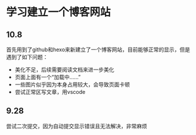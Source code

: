 # 学习建立一个博客网站
## 10.8
首先用到了github和hexo来新建立了一个博客网站，目前能够正常的显示，但是遇到了如下问题：
- 美化不足，后续需要阅读文档来进一步美化
- 页面上面有一个“加载中……”
- 一些图片似乎因为本身占用较大，会导致页面卡顿
- 尝试正常区写文章，用vscode
## 9.28
尝试二次提交，因为自动提交显示错误且无法解决，非常麻烦

